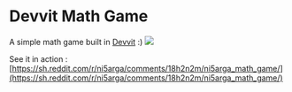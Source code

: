 # Devvit Math Game
A simple math game built in [Devvit](https://developers.reddit.com) :)
![](https://i.ibb.co/wrF87Qz/Screenshot-2023-12-13-060523.png)

See it in action : [https://sh.reddit.com/r/ni5arga/comments/18h2n2m/ni5arga_math_game/](https://sh.reddit.com/r/ni5arga/comments/18h2n2m/ni5arga_math_game/)
